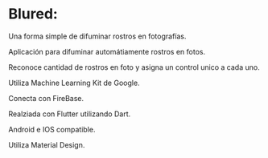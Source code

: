 # Blured:

Una forma simple de difuminar rostros en fotografías.


Aplicación para difuminar automátiamente rostros en fotos.

 

Reconoce cantidad de rostros en foto y asigna un control unico a cada uno.

 

Utiliza Machine Learning Kit de Google.

 

Conecta con FireBase.

 

Realziada con Flutter utilizando Dart.

 

Android e IOS compatible.

 

Utiliza Material Design.
